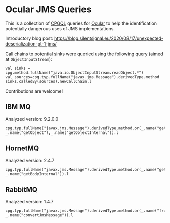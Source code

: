 Ocular JMS Queries
==================

This is a collection of [CPGQL](https://docs.shiftleft.io/ocular/quickstart) queries for [Ocular](https://ocular.shiftleft.io/) to help the identification potentially dangerous uses of JMS implementations.

Introductory blog post: https://blog.silentsignal.eu/2020/08/17/unexpected-deserialization-pt-1-jms/

Call chains to potential sinks were queried using the following query (aimed at `ObjectInputStream`):

```
val sinks = cpg.method.fullName("java.io.ObjectInputStream.readObject.*")
val sources=cpg.typ.fullName("javax.jms.Message").derivedType.method
sinks.calledBy(sources).newCallChain.l
```

Contributions are welcome!

IBM MQ
------

Analyzed version: 9.2.0.0

```
cpg.typ.fullName("javax.jms.Message").derivedType.method.or(_.name("getBody"), _.name("getObject"),_.name("getObjectInternal")).l
```

HornetMQ
--------

Analyzed version: 2.4.7

```
cpg.typ.fullName("javax.jms.Message").derivedType.method.or(_.name("getBody"), _.name("getBodyInternal")).l
```

RabbitMQ
--------

Analyzed version: 1.4.7

```
cpg.typ.fullName("javax.jms.Message").derivedType.method.or(_.name("fromMessage"), _.name("convertJmsMessage")).l
```
